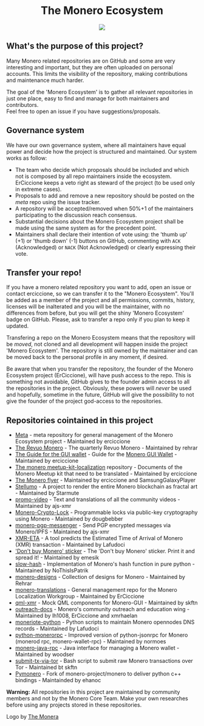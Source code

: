<h1 align="center">The Monero Ecosystem</h1>
<p align="center"> 
<img src="https://www.themonera.art/wp-content/uploads/2017/09/simple-heart-sticker-monero-white-256.png">
</p>

## What's the purpose of this project?
Many Monero related repositories are on GitHub and some are very interesting and important, but they are often uploaded on personal accounts. This limits the visibility of the repository, making contributions and maintenance much harder.
&nbsp;

The goal of the 'Monero Ecosystem' is to gather all relevant repositories in just one place, easy to find and manage for both maintainers and contributors.    
Feel free to open an issue if you have suggestions/proposals.

## Governance system
We have our own governance system, where all maintainers have equal power and decide how the project is structured and maintained. Our system works as follow:

+ The team who decide which proposals should be included and which not is composed by all repo maintainers inside the ecosystem. ErCiccione keeps a veto right as steward of the project (to be used only in extreme cases).
+ Proposals to add and remove a new repository should be posted on the *meta* repo using the issue tracker.
+ A repository will be accepted/removed when 50%+1 of the maintainers participating to the discussion reach consensus.
+ Substantial decisions about the Monero Ecosystem project shall be made using the same system as for the precedent point.
+ Maintainers shall declare their intention of vote using: the 'thumb up' (+1) or 'thumb down' (-1) buttons on GitHub, commenting with `ACK` (Acknowledged) or `NACK` (Not Acknowledged) or clearly expressing their vote.

## Transfer your repo!
If you have a monero related repository you want to add, open an issue or contact erciccione, so we can transfer it to the "Monero Ecosystem". You'll be added as a member of the project and all permissions, commits, history, licenses will be inalterated and you will be the maintainer, with no differences from before, but you will get the shiny 'Monero Ecosystem' badge on GitHub. Please, ask to transfer a repo only if you plan to keep it updated.
&nbsp;

Transfering a repo on the Monero Ecosystem means that the repository will be *moved*, not cloned and all development will happen inside the project 'Monero Ecosystem'. The repository is still owned by the maintainer and can be moved back to the personal profile in any moment, if desired.
&nbsp;

Be aware that when you transfer the repository, the founder of the Monero Ecosystem project (ErCiccione), will have push access to the repo. This is something not avoidable, GitHub gives to the founder admin access to all the repositories in the project. Obviously, these powers will *never* be used and hopefully, sometime in the future,  GitHub will give the possibility to not give the founder of the project god-access to the repositories.

## Repositories cointained in this project

+ [Meta](https://github.com/monero-ecosystem/meta) - meta repository for general management of the Monero Ecosystem project - Maintained by erciccione
+ [The Revuo Monero](https://github.com/monero-ecosystem/Revuo-Monero) - The quarterly Revuo Monero - Maintained by rehrar
+ [The Guide for the GUI wallet](https://github.com/monero-ecosystem/monero-GUI-guide) - Guide for the [Monero GUI Wallet](https://github.com/monero-project/monero-gui) - Maintained by erciccione
+ [The monero meetup-kit-localization](https://github.com/monero-ecosystem/monero-meetup-kit-localization) repository - Documents of the Monero Meetup kit that need to be translated - Maintained by erciccione
+ [The Monero flyer](https://github.com/monero-ecosystem/Monero-flyer) - Maintained by erciccione and SamsungGalaxyPlayer
+ [Stellumo](https://github.com/monero-ecosystem/Stellumo) -  A project to render the entire Monero blockchain as fractal art - Maintained by Starmute
+ [promo-video](https://github.com/monero-ecosystem/promo-video) - Text and translations of all the community videos - Maintained by ajs-xmr
+ [Monero-Crypto-Lock](https://github.com/monero-ecosystem/Monero-Crypto-Lock) - Programmable locks via public-key cryptography using Monero - Maintained by dougbebber
+ [monero-pgp-messenger](https://github.com/monero-ecosystem/monero-pgp-messenger) - Send PGP encrypted messages via Monero/IPFS - Maintained by ajs-xmr
+ [XMR-ETA](https://github.com/monero-ecosystem/XMR-ETA) -  A tool predicts the Estimated Time of Arrival of Monero (XMR) transaction - Maintained by Lafudoci
+ ['Don't buy Monero' sticker](https://github.com/monero-ecosystem/dont-buy-monero-sticker) - The 'Don't buy Monero' sticker. Print it and spread it! - Maintained by emesik
+ [slow-hash](https://github.com/monero-ecosystem/slow-hash) - Implementation of Monero's hash function in pure python - Maintained by NoThisIsPatrik
+ [monero-designs](https://github.com/monero-ecosystem/monero-designs) - Collection of designs for Monero - Maintained by Rehrar
+ [monero-translations](https://github.com/monero-ecosystem/monero-translations) - General management repo for the Monero Localization Workgroup - Maintained by ErCiccione
+ [qml-xmr](https://github.com/monero-ecosystem/qml-xmr) -  Mock QML components for Monero-GUI - Maintained by skftn
+ [outreach-docs](https://github.com/monero-ecosystem/outreach-docs) - Monero's community outreach and education wing - Maintained by lh1008, ErCiccione and xmrhaelan
+ [moneriote-python](https://github.com/monero-ecosystem/moneriote-python) - Python scripts to maintain Monero opennodes DNS records - Maintained by Lafudoci
+ [python-monerorpc](https://github.com/monero-ecosystem/python-monerorpc) - Improved version of python-jsonrpc for Monero (monerod rpc, monero-wallet-rpc) - Maintained by normoes
+ [monero-java-rpc](https://github.com/monero-ecosystem/monero-java-rpc) - Java interface for managing a Monero wallet - Maintained by woodser
+ [submit-tx-via-tor](https://github.com/monero-ecosystem/submit-tx-via-tor) - Bash script to submit raw Monero transactions over Tor - Maintained bt skftn
+ [Pymonero](https://github.com/monero-ecosystem/pymonero) - Fork of monero-project/monero to deliver python c++ bindings - Maintainded by ehanoc
&nbsp;

**Warning:** All repositories in this project are maintained by community members and not by the Monero Core Team. Make your own researches before using any projects stored in these repositories.
&nbsp;

Logo by [The Monera](https://www.themonera.art/)
